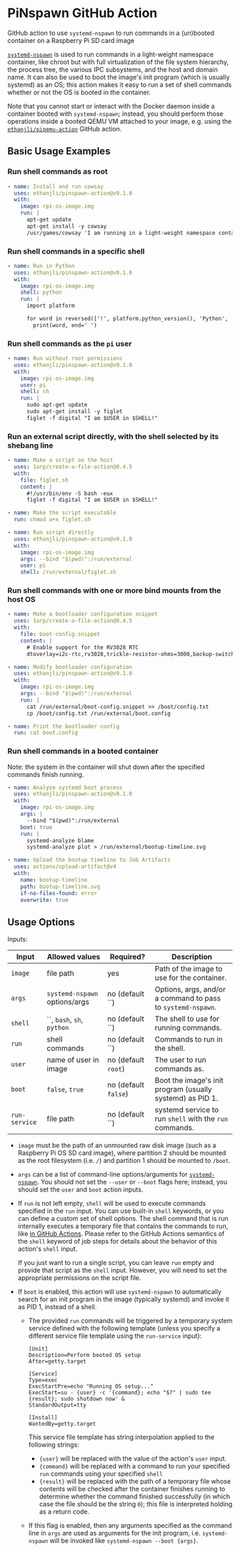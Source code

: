 # PiNspawn GitHub Action

GitHub action to use `systemd-nspawn` to run commands in a (un)booted container on a Raspberry Pi SD card image

[`systemd-nspawn`](https://www.freedesktop.org/software/systemd/man/latest/systemd-nspawn.html) is
used to run commands in a light-weight namespace container, like chroot but with full virtualization
of the file system hierarchy, the process tree, the various IPC subsystems, and the host and domain
name. It can also be used to boot the image's init program (which is usually systemd) as an OS; this
action makes it easy to run a set of shell commands whether or not the OS is booted in the
container.

Note that you cannot start or interact with the Docker daemon inside a container booted with
`systemd-nspawn`; instead, you should perform those operations inside a booted QEMU VM attached to
your image, e.g. using the [`ethanjli/piqemu-action`](https://github.com/ethanjli/piqemu-action)
GitHub action.

## Basic Usage Examples

### Run shell commands as root

```yaml
- name: Install and run cowsay
  uses: ethanjli/pinspawn-action@v0.1.0
  with:
    image: rpi-os-image.img
    run: |
      apt-get update
      apt-get install -y cowsay
      /usr/games/cowsay 'I am running in a light-weight namespace container!'
```

### Run shell commands in a specific shell

```yaml
- name: Run in Python
  uses: ethanjli/pinspawn-action@v0.1.0
  with:
    image: rpi-os-image.img
    shell: python
    run: |
      import platform

      for word in reversed(['!', platform.python_version(), 'Python', 'in', 'running', 'am', 'I']):
        print(word, end=' ')
```

### Run shell commands as the `pi` user

```yaml
- name: Run without root permissions
  uses: ethanjli/pinspawn-action@v0.1.0
  with:
    image: rpi-os-image.img
    user: pi
    shell: sh
    run: |
      sudo apt-get update
      sudo apt-get install -y figlet
      figlet -f digital "I am $USER in $SHELL!"
```

### Run an external script directly, with the shell selected by its shebang line

```yaml
- name: Make a script on the host
  uses: 1arp/create-a-file-action@0.4.5
  with:
    file: figlet.sh
    content: |
      #!/usr/bin/env -S bash -eux
      figlet -f digital "I am $USER in $SHELL!"

- name: Make the script executable
  run: chmod a+x figlet.sh

- name: Run script directly
  uses: ethanjli/pinspawn-action@v0.1.0
  with:
    image: rpi-os-image.img
    args: --bind "$(pwd)":/run/external
    user: pi
    shell: /run/external/figlet.sh

```

### Run shell commands with one or more bind mounts from the host OS

```yaml
- name: Make a bootloader configuration snippet
  uses: 1arp/create-a-file-action@0.4.5
  with:
    file: boot-config.snippet
    content: |
      # Enable support for the RV3028 RTC
      dtoverlay=i2c-rtc,rv3028,trickle-resistor-ohms=3000,backup-switchover-mode=1

- name: Modify bootloader configuration
  uses: ethanjli/pinspawn-action@v0.1.0
  with:
    image: rpi-os-image.img
    args: --bind "$(pwd)":/run/external
    run: |
      cat /run/external/boot-config.snippet >> /boot/config.txt
      cp /boot/config.txt /run/external/boot.config

- name: Print the bootloader config
  run: cat boot.config
```

### Run shell commands in a booted container

Note: the system in the container will shut down after the specified commands finish running.

```yaml
- name: Analyze systemd boot process
  uses: ethanjli/pinspawn-action@v0.1.0
  with:
    image: rpi-os-image.img
    args: |
      --bind "$(pwd)":/run/external
    boot: true
    run: |
      systemd-analyze blame
      systemd-analyze plot > /run/external/bootup-timeline.svg

- name: Upload the bootup timeline to Job Artifacts
  uses: actions/upload-artifact@v4
  with:
    name: bootup-timeline
    path: bootup-timeline.svg
    if-no-files-found: error
    overwrite: true
```

## Usage Options

Inputs:

| Input         | Allowed values                | Required?            | Description                                                  |
|---------------|-------------------------------|----------------------|--------------------------------------------------------------|
| `image`       | file path                     | yes                  | Path of the image to use for the container.                  |
| `args`        | `systemd-nspawn` options/args | no (default ``)      | Options, args, and/or a command to pass to `systemd-nspawn`. |
| `shell`       | ``, `bash`, `sh`, `python`    | no (default ``)      | The shell to use for running commands.                       |
| `run`         | shell commands                | no (default ``)      | Commands to run in the shell.                                |
| `user`        | name of user in image         | no (default `root`)  | The user to run commands as.                                 |
| `boot`        | `false`, `true`               | no (default `false`) | Boot the image's init program (usually systemd) as PID 1.    |
| `run-service` | file path                     | no (default ``)      | systemd service to run `shell` with the `run` commands.      |

- `image` must be the path of an unmounted raw disk image (such as a Raspberry Pi OS SD card image),
  where partition 2 should be mounted as the root filesystem (i.e. `/`) and partition 1 should be
  mounted to `/boot`.

- `args` can be a list of command-line options/arguments for
  [`systemd-nspawn`](https://www.freedesktop.org/software/systemd/man/latest/systemd-nspawn.html).
  You should not set the `--user` or `--boot` flags here; instead, you should set the `user` and
  `boot` action inputs.

- If `run` is not left empty, `shell` will be used to execute commands specified in the `run` input.
  You can use built-in `shell` keywords, or you can define a custom set of shell options. The shell
  command that is run internally executes a temporary file that contains the commands to run, like
  [in GitHub Actions](https://docs.github.com/en/actions/using-workflows/workflow-syntax-for-github-actions#jobsjob_idstepsshell).
  Please refer to the GitHub Actions semantics of the `shell` keyword of job steps for details
  about the behavior of this action's `shell` input.

  If you just want to run a single script, you can leave `run` empty and provide that script as the
  `shell` input. However, you will need to set the appropriate permissions on the script file.

- If `boot` is enabled, this action will use `systemd-nspawn` to automatically search for an init
  program in the image (typically systemd) and invoke it as PID 1, instead of a shell.

  - The provided `run` commands will be triggered by a temporary system service defined with the
    following template (unless you specify a different service file template using the `run-service`
    input):

    ```
    [Unit]
    Description=Perform booted OS setup
    After=getty.target

    [Service]
    Type=exec
    ExecStartPre=echo "Running OS setup..."
    ExecStart=su - {user} -c '{command}; echo "$?" | sudo tee {result}; sudo shutdown now' &
    StandardOutput=tty

    [Install]
    WantedBy=getty.target
    ```

    This service file template has string interpolation applied to the following strings:

    - `{user}` will be replaced with the value of the action's `user` input.
    - `{command}` will be replaced with a command to run your specified `run` commands using your
      specified `shell`
    - `{result}` will be replaced with the path of a temporary file whose contents will be checked
      after the container finishes running to determine whether the command finished successfully
      (in which case the file should be the string `0`); this file is interpreted holding as a
      return code.

  - If this flag is enabled, then any arguments specified as the command line in `args` are used as
    arguments for the init program, i.e. `systemd-nspawn` will be invoked like
    `systemd-nspawn --boot {args}`.
